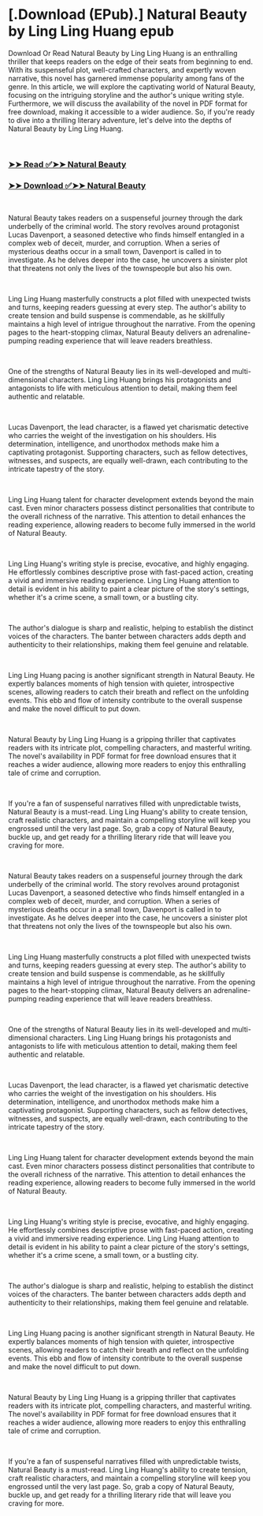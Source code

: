 # [.Download (EPub).] Natural Beauty by Ling Ling Huang epub

<p>Download Or Read Natural Beauty by Ling Ling Huang is an enthralling thriller that keeps readers on the edge of their seats from beginning to end. With its suspenseful plot, well-crafted characters, and expertly woven narrative, this novel has garnered immense popularity among fans of the genre. In this article, we will explore the captivating world of Natural Beauty, focusing on the intriguing storyline and the author's unique writing style. Furthermore, we will discuss the availability of the novel in PDF format for free download, making it accessible to a wider audience. So, if you're ready to dive into a thrilling literary adventure, let's delve into the depths of Natural Beauty by Ling Ling Huang.</p>
<p>&nbsp;</p>

### [➤➤ Read ✅➤➤ Natural Beauty](https://pdf2worldwide.blogspot.com/id/61420120)

### [➤➤ Download ✅➤➤ Natural Beauty](https://pdf2worldwide.blogspot.com/id/61420120)

<p>&nbsp;</p>
<p>Natural Beauty takes readers on a suspenseful journey through the dark underbelly of the criminal world. The story revolves around protagonist Lucas Davenport, a seasoned detective who finds himself entangled in a complex web of deceit, murder, and corruption. When a series of mysterious deaths occur in a small town, Davenport is called in to investigate. As he delves deeper into the case, he uncovers a sinister plot that threatens not only the lives of the townspeople but also his own.</p>
<p>&nbsp;</p>
<p>Ling Ling Huang masterfully constructs a plot filled with unexpected twists and turns, keeping readers guessing at every step. The author's ability to create tension and build suspense is commendable, as he skillfully maintains a high level of intrigue throughout the narrative. From the opening pages to the heart-stopping climax, Natural Beauty delivers an adrenaline-pumping reading experience that will leave readers breathless.</p>
<p>&nbsp;</p>
<p>One of the strengths of Natural Beauty lies in its well-developed and multi-dimensional characters. Ling Ling Huang brings his protagonists and antagonists to life with meticulous attention to detail, making them feel authentic and relatable.</p>
<p>&nbsp;</p>
<p>Lucas Davenport, the lead character, is a flawed yet charismatic detective who carries the weight of the investigation on his shoulders. His determination, intelligence, and unorthodox methods make him a captivating protagonist. Supporting characters, such as fellow detectives, witnesses, and suspects, are equally well-drawn, each contributing to the intricate tapestry of the story.</p>
<p>&nbsp;</p>
<p>Ling Ling Huang talent for character development extends beyond the main cast. Even minor characters possess distinct personalities that contribute to the overall richness of the narrative. This attention to detail enhances the reading experience, allowing readers to become fully immersed in the world of Natural Beauty.</p>
<p>&nbsp;</p>
<p>Ling Ling Huang's writing style is precise, evocative, and highly engaging. He effortlessly combines descriptive prose with fast-paced action, creating a vivid and immersive reading experience. Ling Ling Huang attention to detail is evident in his ability to paint a clear picture of the story's settings, whether it's a crime scene, a small town, or a bustling city.</p>
<p>&nbsp;</p>
<p>The author's dialogue is sharp and realistic, helping to establish the distinct voices of the characters. The banter between characters adds depth and authenticity to their relationships, making them feel genuine and relatable.</p>
<p>&nbsp;</p>
<p>Ling Ling Huang pacing is another significant strength in Natural Beauty. He expertly balances moments of high tension with quieter, introspective scenes, allowing readers to catch their breath and reflect on the unfolding events. This ebb and flow of intensity contribute to the overall suspense and make the novel difficult to put down.</p>
<p>&nbsp;</p>
<p>Natural Beauty by Ling Ling Huang is a gripping thriller that captivates readers with its intricate plot, compelling characters, and masterful writing. The novel's availability in PDF format for free download ensures that it reaches a wider audience, allowing more readers to enjoy this enthralling tale of crime and corruption.</p>
<p>&nbsp;</p>
<p>If you're a fan of suspenseful narratives filled with unpredictable twists, Natural Beauty is a must-read. Ling Ling Huang's ability to create tension, craft realistic characters, and maintain a compelling storyline will keep you engrossed until the very last page. So, grab a copy of Natural Beauty, buckle up, and get ready for a thrilling literary ride that will leave you craving for more.</p>
<p>&nbsp;</p>
<p>Natural Beauty takes readers on a suspenseful journey through the dark underbelly of the criminal world. The story revolves around protagonist Lucas Davenport, a seasoned detective who finds himself entangled in a complex web of deceit, murder, and corruption. When a series of mysterious deaths occur in a small town, Davenport is called in to investigate. As he delves deeper into the case, he uncovers a sinister plot that threatens not only the lives of the townspeople but also his own.</p>
<p>&nbsp;</p>
<p>Ling Ling Huang masterfully constructs a plot filled with unexpected twists and turns, keeping readers guessing at every step. The author's ability to create tension and build suspense is commendable, as he skillfully maintains a high level of intrigue throughout the narrative. From the opening pages to the heart-stopping climax, Natural Beauty delivers an adrenaline-pumping reading experience that will leave readers breathless.</p>
<p>&nbsp;</p>
<p>One of the strengths of Natural Beauty lies in its well-developed and multi-dimensional characters. Ling Ling Huang brings his protagonists and antagonists to life with meticulous attention to detail, making them feel authentic and relatable.</p>
<p>&nbsp;</p>
<p>Lucas Davenport, the lead character, is a flawed yet charismatic detective who carries the weight of the investigation on his shoulders. His determination, intelligence, and unorthodox methods make him a captivating protagonist. Supporting characters, such as fellow detectives, witnesses, and suspects, are equally well-drawn, each contributing to the intricate tapestry of the story.</p>
<p>&nbsp;</p>
<p>Ling Ling Huang talent for character development extends beyond the main cast. Even minor characters possess distinct personalities that contribute to the overall richness of the narrative. This attention to detail enhances the reading experience, allowing readers to become fully immersed in the world of Natural Beauty.</p>
<p>&nbsp;</p>
<p>Ling Ling Huang's writing style is precise, evocative, and highly engaging. He effortlessly combines descriptive prose with fast-paced action, creating a vivid and immersive reading experience. Ling Ling Huang attention to detail is evident in his ability to paint a clear picture of the story's settings, whether it's a crime scene, a small town, or a bustling city.</p>
<p>&nbsp;</p>
<p>The author's dialogue is sharp and realistic, helping to establish the distinct voices of the characters. The banter between characters adds depth and authenticity to their relationships, making them feel genuine and relatable.</p>
<p>&nbsp;</p>
<p>Ling Ling Huang pacing is another significant strength in Natural Beauty. He expertly balances moments of high tension with quieter, introspective scenes, allowing readers to catch their breath and reflect on the unfolding events. This ebb and flow of intensity contribute to the overall suspense and make the novel difficult to put down.</p>
<p>&nbsp;</p>
<p>Natural Beauty by Ling Ling Huang is a gripping thriller that captivates readers with its intricate plot, compelling characters, and masterful writing. The novel's availability in PDF format for free download ensures that it reaches a wider audience, allowing more readers to enjoy this enthralling tale of crime and corruption.</p>
<p>&nbsp;</p>
<p>If you're a fan of suspenseful narratives filled with unpredictable twists, Natural Beauty is a must-read. Ling Ling Huang's ability to create tension, craft realistic characters, and maintain a compelling storyline will keep you engrossed until the very last page. So, grab a copy of Natural Beauty, buckle up, and get ready for a thrilling literary ride that will leave you craving for more.</p>
<p>&nbsp;</p>
